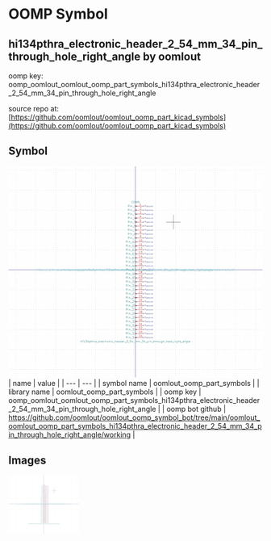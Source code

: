 # OOMP Symbol  
## hi134pthra_electronic_header_2_54_mm_34_pin_through_hole_right_angle  by oomlout  
  
oomp key: oomp_oomlout_oomlout_oomp_part_symbols_hi134pthra_electronic_header_2_54_mm_34_pin_through_hole_right_angle  
  
source repo at: [https://github.com/oomlout/oomlout_oomp_part_kicad_symbols](https://github.com/oomlout/oomlout_oomp_part_kicad_symbols)  
## Symbol  
  
[![working.png](working_600.png)](working.png)  
| name | value | 
| --- | --- | 
| symbol name | oomlout_oomp_part_symbols | 
| library name | oomlout_oomp_part_symbols | 
| oomp key | oomp_oomlout_oomlout_oomp_part_symbols_hi134pthra_electronic_header_2_54_mm_34_pin_through_hole_right_angle | 
| oomp bot github | https://github.com/oomlout/oomlout_oomp_symbol_bot/tree/main/oomlout_oomlout_oomp_part_symbols_hi134pthra_electronic_header_2_54_mm_34_pin_through_hole_right_angle/working | 
## Images  
  
[![working.png](working_140.png)](working.png)  
